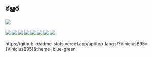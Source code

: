 ## ఠൠఠ <br>

<div>
<a href = "mailto:oviniciuscosta95@gmail.com"><img src="https://img.shields.io/badge/-Gmail-%23333?style=for-the-badge&logo=gmail&logoColor=white" target="_blank"></a>
</div><br>
<div>
<img src="https://img.shields.io/badge/C%23-239120?style=for-the-badge&logo=c-sharp&logoColor=white" target="_blank"></a>
<img src="https://img.shields.io/badge/Node.js-339933?style=for-the-badge&logo=nodedotjs&logoColor=white" target="_blank"></a>
<img src="https://img.shields.io/badge/C%23-239120?style=for-the-badge&logo=c-sharp&logoColor=white" target="_blank"></a>
<img src="https://img.shields.io/badge/JavaScript-F7DF1E?style=for-the-badge&logo=javascript&logoColor=black" target="_blank"></a>
<img src="https://img.shields.io/badge/HTML-239120?style=for-the-badge&logo=html5&logoColor=white" target="_blank"></a>
<img src="https://img.shields.io/badge/CSS-239120?&style=for-the-badge&logo=css3&logoColor=white" target="_blank"></a>
<img src="https://img.shields.io/badge/React-20232A?style=for-the-badge&logo=react&logoColor=61DAFB" target="_blank"></a>
<img src="https://img.shields.io/badge/MySQL-00000F?style=for-the-badge&logo=mysql&logoColor=white" target="_blank"></a>
<img src=" " target="_blank"></a>

</div><br>
<div>
<a href = "https://steamcommunity.com/id/vinciusbc"><https://img.shields.io/badge/Steam-000000?style=for-the-badge&logo=steam&logoColor=white" target="_blank"></a>

</div>
<div>
https://github-readme-stats.vercel.app/api/top-langs/?ViniciusB95={ViniciusB95}&theme=blue-green

</div>
